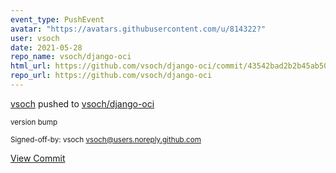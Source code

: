 ```yaml
---
event_type: PushEvent
avatar: "https://avatars.githubusercontent.com/u/814322?"
user: vsoch
date: 2021-05-28
repo_name: vsoch/django-oci
html_url: https://github.com/vsoch/django-oci/commit/43542bad2b2b45ab50b2691248b4841419c3068e
repo_url: https://github.com/vsoch/django-oci
---
```


<a href='https://github.com/vsoch' target='_blank'>vsoch</a> pushed to <a href='https://github.com/vsoch/django-oci' target='_blank'>vsoch/django-oci</a>

<small>version bump

Signed-off-by: vsoch <vsoch@users.noreply.github.com></small>

<a href='https://github.com/vsoch/django-oci/commit/43542bad2b2b45ab50b2691248b4841419c3068e' target='_blank'>View Commit</a>